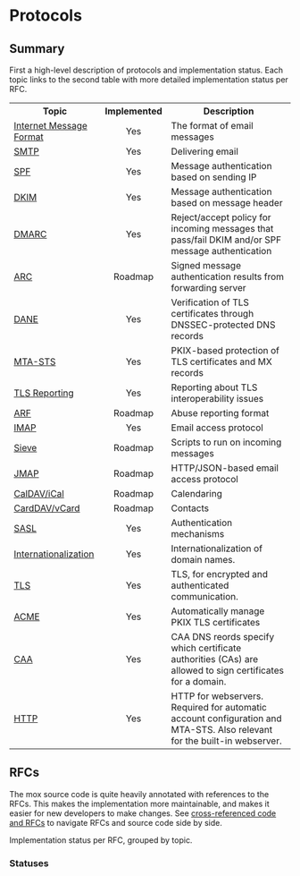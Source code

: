# Protocols

## Summary

First a high-level description of protocols and implementation status. Each
topic links to the second table with more detailed implementation status per
RFC.

<table>
<tr><th>Topic</th><th>Implemented</th><th>Description</th></tr>
<tr><td><a href="#topic-internet-message-format">Internet Message Format</a></td> <td style="text-align: center"><span class="implemented">Yes</span></td> <td>The format of email messages</td></tr>
<tr><td><a href="#topic-smtp">SMTP</a></td> <td style="text-align: center"><span class="implemented">Yes</span></td> <td>Delivering email</td></tr>
<tr><td><a href="#topic-spf">SPF</a></td> <td style="text-align: center"><span class="implemented">Yes</span></td> <td>Message authentication based on sending IP</td></tr>
<tr><td><a href="#topic-dkim">DKIM</a></td> <td style="text-align: center"><span class="implemented">Yes</span></td> <td>Message authentication based on message header</td></tr>
<tr><td><a href="#topic-dmarc">DMARC</a></td> <td style="text-align: center"><span class="implemented">Yes</span></td> <td>Reject/accept policy for incoming messages that pass/fail DKIM and/or SPF message authentication</td></tr>
<tr><td><a href="#topic-arc">ARC</a></td> <td style="text-align: center"><span class="roadmap">Roadmap</span></td> <td>Signed message authentication results from forwarding server</td></tr>
<tr><td><a href="#topic-dane">DANE</a></td> <td style="text-align: center"><span class="implemented">Yes</span></td> <td>Verification of TLS certificates through DNSSEC-protected DNS records</td></tr>
<tr><td><a href="#topic-mta-sts">MTA-STS</a></td> <td style="text-align: center"><span class="implemented">Yes</span></td> <td>PKIX-based protection of TLS certificates and MX records</td></tr>
<tr><td><a href="#topic-tls-reporting">TLS Reporting</a></td> <td style="text-align: center"><span class="implemented">Yes</span></td> <td>Reporting about TLS interoperability issues</td></tr>
<tr><td><a href="#topic-arf">ARF</a></td> <td style="text-align: center"><span class="roadmap">Roadmap</span></td> <td>Abuse reporting format</td></tr>
<tr><td><a href="#topic-imap">IMAP</a></td> <td style="text-align: center"><span class="implemented">Yes</span></td> <td>Email access protocol</td></tr>
<tr><td><a href="#topic-sieve">Sieve</a></td> <td style="text-align: center"><span class="roadmap">Roadmap</span></td> <td>Scripts to run on incoming messages</td></tr>
<tr><td><a href="#topic-jmap">JMAP</a></td> <td style="text-align: center"><span class="roadmap">Roadmap</span></td> <td>HTTP/JSON-based email access protocol</td></tr>
<tr><td><a href="#topic-caldav-ical">CalDAV/iCal</a></td> <td style="text-align: center"><span class="roadmap">Roadmap</span></td> <td>Calendaring</td></tr>
<tr><td><a href="#topic-carddav-vcard">CardDAV/vCard</a></td> <td style="text-align: center"><span class="roadmap">Roadmap</span></td> <td>Contacts</td></tr>
<tr><td><a href="#topic-sasl">SASL</a></td> <td style="text-align: center"><span class="implemented">Yes</span></td> <td>Authentication mechanisms</td></tr>
<tr><td><a href="#topic-internationalization">Internationalization</a></td> <td style="text-align: center"><span class="implemented">Yes</span></td> <td>Internationalization of domain names.</td></tr>
<tr><td><a href="#topic-tls">TLS</a></td> <td style="text-align: center"><span class="implemented">Yes</span></td> <td>TLS, for encrypted and authenticated communication.</td></tr>
<tr><td><a href="#topic-acme">ACME</a></td> <td style="text-align: center"><span class="implemented">Yes</span></td> <td>Automatically manage PKIX TLS certificates</td></tr>
<tr><td><a href="#topic-caa">CAA</a></td> <td style="text-align: center"><span class="implemented">Yes</span></td> <td>CAA DNS reords specify which certificate authorities (CAs) are allowed to sign certificates for a domain.</td></tr>
<tr><td><a href="#topic-http">HTTP</a></td> <td style="text-align: center"><span class="implemented">Yes</span></td> <td>HTTP for webservers. Required for automatic account configuration and MTA-STS. Also relevant for the built-in webserver.</td></tr>
</table>

## RFCs

The mox source code is quite heavily annotated with references to the RFCs.
This makes the implementation more maintainable, and makes it easier for new
developers to make changes. See [cross-referenced code and RFCs](../xr/dev/) to
navigate RFCs and source code side by side.

Implementation status per RFC, grouped by topic.

### Statuses
